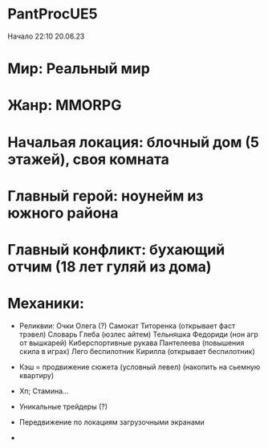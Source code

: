 # PantProcUE5
Начало 22:10 20.06.23

# Мир: Реальный мир
# Жанр: MMORPG
# Начальая локация: блочный дом (5 этажей), своя комната
# Главный герой: ноунейм из южного района
# Главный конфликт: бухающий отчим (18 лет гуляй из дома)

# Механики:
- Реликвии:
Очки Олега (?)
Самокат Титоренка (открывает фаст трэвел)
Словарь Глеба (юзлес айтем)
Тельняшка Федориди (нон агр от вышкарей)
Киберспортивные рукава Пантелеева (повышения скила в играх)
Лего беспилотник Кирилла (открывает беспилотник)

- Кэш = продвижение сюжета (условный левел) (накопить на сьемную квартиру)
- Хп; Стамина... 
- Уникальные трейдеры (?)
- Передвижение по локациям загрузочными экранами
- 
